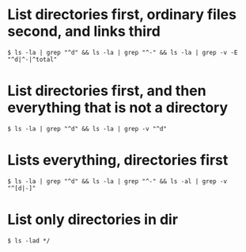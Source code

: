 # List directories first, ordinary files second, and links third
```shell
$ ls -la | grep "^d" && ls -la | grep "^-" && ls -la | grep -v -E "^d|^-|^total"
```

# List directories first, and then everything that is not a directory
```shell
$ ls -la | grep "^d" && ls -la | grep -v "^d"
```

# Lists everything, directories first
```shell
$ ls -la | grep "^d" && ls -la | grep "^-" && ls -al | grep -v "^[d|-]"
```

# List only directories in dir
```shell
$ ls -lad */
```
